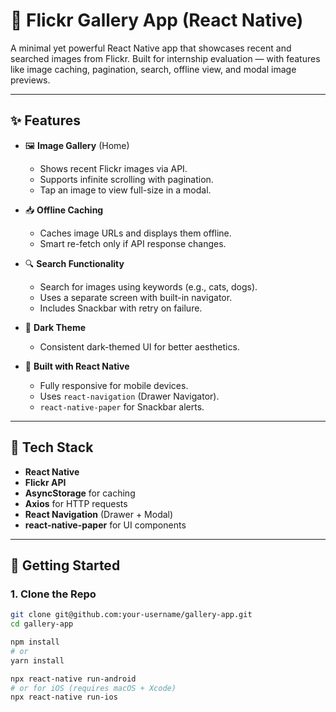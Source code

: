 # 📸 Flickr Gallery App (React Native)

A minimal yet powerful React Native app that showcases recent and searched images from Flickr. Built for internship evaluation — with features like image caching, pagination, search, offline view, and modal image previews.

---

## ✨ Features

- 🖼️ **Image Gallery** (Home)
  - Shows recent Flickr images via API.
  - Supports infinite scrolling with pagination.
  - Tap an image to view full-size in a modal.

- 📥 **Offline Caching**
  - Caches image URLs and displays them offline.
  - Smart re-fetch only if API response changes.

- 🔍 **Search Functionality**
  - Search for images using keywords (e.g., cats, dogs).
  - Uses a separate screen with built-in navigator.
  - Includes Snackbar with retry on failure.

- 🌙 **Dark Theme**
  - Consistent dark-themed UI for better aesthetics.

- 📱 **Built with React Native**
  - Fully responsive for mobile devices.
  - Uses `react-navigation` (Drawer Navigator).
  - `react-native-paper` for Snackbar alerts.

---

## 🔧 Tech Stack

- **React Native**
- **Flickr API**
- **AsyncStorage** for caching
- **Axios** for HTTP requests
- **React Navigation** (Drawer + Modal)
- **react-native-paper** for UI components

---

## 🚀 Getting Started

### 1. Clone the Repo

```bash
git clone git@github.com:your-username/gallery-app.git
cd gallery-app

npm install
# or
yarn install

npx react-native run-android
# or for iOS (requires macOS + Xcode)
npx react-native run-ios
